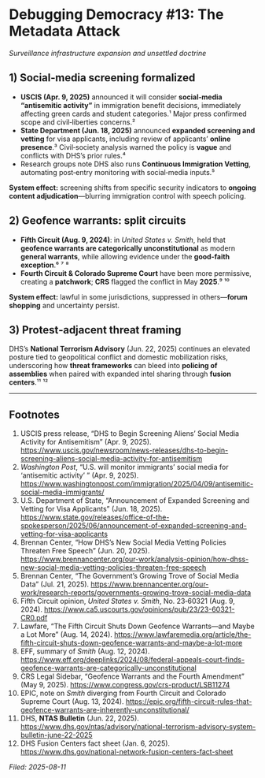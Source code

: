 # Debugging Democracy #13: The Metadata Attack
*Surveillance infrastructure expansion and unsettled doctrine*

## 1) Social‑media screening formalized
- **USCIS (Apr. 9, 2025)** announced it will consider **social‑media “antisemitic activity”** in immigration benefit decisions, immediately affecting green cards and student categories.¹ Major press confirmed scope and civil‑liberties concerns.²  
- **State Department (Jun. 18, 2025)** announced **expanded screening and vetting** for visa applicants, including review of applicants’ **online presence**.³ Civil‑society analysis warned the policy is **vague** and conflicts with DHS’s prior rules.⁴  
- Research groups note DHS also runs **Continuous Immigration Vetting**, automating post‑entry monitoring with social‑media inputs.⁵

**System effect:** screening shifts from specific security indicators to **ongoing content adjudication**—blurring immigration control with speech policing.

## 2) Geofence warrants: split circuits
- **Fifth Circuit (Aug. 9, 2024)**: in *United States v. Smith*, held that **geofence warrants are categorically unconstitutional** as modern **general warrants**, while allowing evidence under the **good‑faith exception**.⁶ ⁷ ⁸  
- **Fourth Circuit & Colorado Supreme Court** have been more permissive, creating a **patchwork**; **CRS** flagged the conflict in May **2025**.⁹ ¹⁰

**System effect:** lawful in some jurisdictions, suppressed in others—**forum shopping** and uncertainty persist.

## 3) Protest‑adjacent threat framing
DHS’s **National Terrorism Advisory** (Jun. 22, 2025) continues an elevated posture tied to geopolitical conflict and domestic mobilization risks, underscoring how **threat frameworks** can bleed into **policing of assemblies** when paired with expanded intel sharing through **fusion centers**.¹¹ ¹²

---

## Footnotes
1. USCIS press release, “DHS to Begin Screening Aliens’ Social Media Activity for Antisemitism” (Apr. 9, 2025). https://www.uscis.gov/newsroom/news-releases/dhs-to-begin-screening-aliens-social-media-activity-for-antisemitism  
2. *Washington Post*, “U.S. will monitor immigrants’ social media for ‘antisemitic activity’ ” (Apr. 9, 2025). https://www.washingtonpost.com/immigration/2025/04/09/antisemitic-social-media-immigrants/  
3. U.S. Department of State, “Announcement of Expanded Screening and Vetting for Visa Applicants” (Jun. 18, 2025). https://www.state.gov/releases/office-of-the-spokesperson/2025/06/announcement-of-expanded-screening-and-vetting-for-visa-applicants  
4. Brennan Center, “How DHS’s New Social Media Vetting Policies Threaten Free Speech” (Jun. 20, 2025). https://www.brennancenter.org/our-work/analysis-opinion/how-dhss-new-social-media-vetting-policies-threaten-free-speech  
5. Brennan Center, “The Government’s Growing Trove of Social Media Data” (Jul. 21, 2025). https://www.brennancenter.org/our-work/research-reports/governments-growing-trove-social-media-data  
6. Fifth Circuit opinion, *United States v. Smith*, No. 23‑60321 (Aug. 9, 2024). https://www.ca5.uscourts.gov/opinions/pub/23/23-60321-CR0.pdf  
7. Lawfare, “The Fifth Circuit Shuts Down Geofence Warrants—and Maybe a Lot More” (Aug. 14, 2024). https://www.lawfaremedia.org/article/the-fifth-circuit-shuts-down-geofence-warrants-and-maybe-a-lot-more  
8. EFF, summary of *Smith* (Aug. 12, 2024). https://www.eff.org/deeplinks/2024/08/federal-appeals-court-finds-geofence-warrants-are-categorically-unconstitutional  
9. CRS Legal Sidebar, “Geofence Warrants and the Fourth Amendment” (May 9, 2025). https://www.congress.gov/crs-product/LSB11274  
10. EPIC, note on *Smith* diverging from Fourth Circuit and Colorado Supreme Court (Aug. 13, 2024). https://epic.org/fifth-circuit-rules-that-geofence-warrants-are-inherently-unconstitutional/  
11. DHS, **NTAS Bulletin** (Jun. 22, 2025). https://www.dhs.gov/ntas/advisory/national-terrorism-advisory-system-bulletin-june-22-2025  
12. DHS Fusion Centers fact sheet (Jan. 6, 2025). https://www.dhs.gov/national-network-fusion-centers-fact-sheet

*Filed: 2025-08-11*
